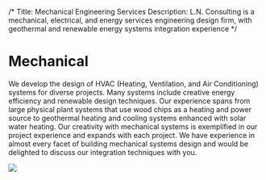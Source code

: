 /*
Title: Mechanical Engineering Services
Description: L.N. Consulting is a mechanical, electrical, and energy services engineering design firm, with geothermal and renewable energy systems integration experience
*/

# Mechanical

<div>
	<div class="row">
		<div class="col-md-6" >
			<div class="well" >
				<p>
					We develop the design of HVAC (Heating, Ventilation, and Air Conditioning) systems for diverse projects. 
					Many systems include creative energy efficiency and renewable design techniques. Our experience spans from 
					large physical plant systems that use wood chips as a heating and power source to geothermal heating and cooling 
					systems enhanced with solar water heating. Our creativity with mechanical systems is exemplified in our project 
					experience and expands with each project. We have experience in almost every facet of building mechanical systems 
					design and would be delighted to discuss our integration techniques with you.
				</p>
			</div>
		</div>
		<div class="col-md-6" >
			<img class="img-responsive img-rounded" src="http://placehold.it/640x400" >
		</div>
	</div>
</div>

